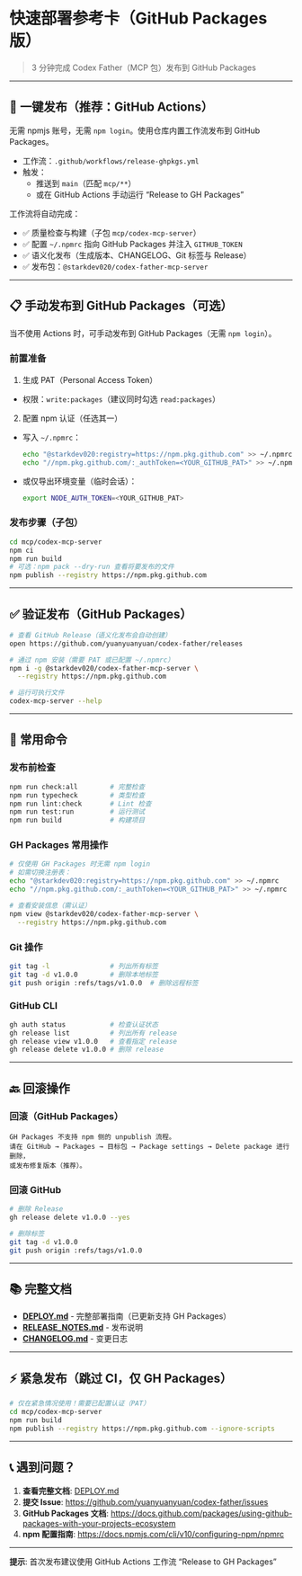 # 快速部署参考卡（GitHub Packages 版）

> 3 分钟完成 Codex Father（MCP 包）发布到 GitHub Packages

---

## 🚀 一键发布（推荐：GitHub Actions）

无需 npmjs 账号，无需 `npm login`。使用仓库内置工作流发布到 GitHub Packages。

- 工作流：`.github/workflows/release-ghpkgs.yml`
- 触发：
  - 推送到 `main`（匹配 `mcp/**`）
  - 或在 GitHub Actions 手动运行 “Release to GH Packages”

工作流将自动完成：

- ✅ 质量检查与构建（子包 `mcp/codex-mcp-server`）
- ✅ 配置 `~/.npmrc` 指向 GitHub Packages 并注入 `GITHUB_TOKEN`
- ✅ 语义化发布（生成版本、CHANGELOG、Git 标签与 Release）
- ✅ 发布包：`@starkdev020/codex-father-mcp-server`

---

## 📋 手动发布到 GitHub Packages（可选）

当不使用 Actions 时，可手动发布到 GitHub Packages（无需 `npm login`）。

### 前置准备

1. 生成 PAT（Personal Access Token）

- 权限：`write:packages`（建议同时勾选 `read:packages`）

2. 配置 npm 认证（任选其一）

- 写入 `~/.npmrc`：

  ```bash
  echo "@starkdev020:registry=https://npm.pkg.github.com" >> ~/.npmrc
  echo "//npm.pkg.github.com/:_authToken=<YOUR_GITHUB_PAT>" >> ~/.npmrc
  ```

- 或仅导出环境变量（临时会话）：

  ```bash
  export NODE_AUTH_TOKEN=<YOUR_GITHUB_PAT>
  ```

### 发布步骤（子包）

```bash
cd mcp/codex-mcp-server
npm ci
npm run build
# 可选：npm pack --dry-run 查看将要发布的文件
npm publish --registry https://npm.pkg.github.com
```

---

## ✅ 验证发布（GitHub Packages）

```bash
# 查看 GitHub Release（语义化发布会自动创建）
open https://github.com/yuanyuanyuan/codex-father/releases

# 通过 npm 安装（需要 PAT 或已配置 ~/.npmrc）
npm i -g @starkdev020/codex-father-mcp-server \
  --registry https://npm.pkg.github.com

# 运行可执行文件
codex-mcp-server --help
```

---

## 🔧 常用命令

### 发布前检查

```bash
npm run check:all        # 完整检查
npm run typecheck        # 类型检查
npm run lint:check       # Lint 检查
npm run test:run         # 运行测试
npm run build            # 构建项目
```

### GH Packages 常用操作

```bash
# 仅使用 GH Packages 时无需 npm login
# 如需切换注册表：
echo "@starkdev020:registry=https://npm.pkg.github.com" >> ~/.npmrc
echo "//npm.pkg.github.com/:_authToken=<YOUR_GITHUB_PAT>" >> ~/.npmrc

# 查看安装信息（需认证）
npm view @starkdev020/codex-father-mcp-server \
  --registry https://npm.pkg.github.com
```

### Git 操作

```bash
git tag -l               # 列出所有标签
git tag -d v1.0.0        # 删除本地标签
git push origin :refs/tags/v1.0.0  # 删除远程标签
```

### GitHub CLI

```bash
gh auth status           # 检查认证状态
gh release list          # 列出所有 release
gh release view v1.0.0   # 查看指定 release
gh release delete v1.0.0 # 删除 release
```

---

## 🔙 回滚操作

### 回滚（GitHub Packages）

```text
GH Packages 不支持 npm 侧的 unpublish 流程。
请在 GitHub → Packages → 目标包 → Package settings → Delete package 进行删除，
或发布修复版本（推荐）。
```

### 回滚 GitHub

```bash
# 删除 Release
gh release delete v1.0.0 --yes

# 删除标签
git tag -d v1.0.0
git push origin :refs/tags/v1.0.0
```

---

## 📚 完整文档

- **[DEPLOY.md](DEPLOY.md)** - 完整部署指南（已更新支持 GH Packages）
- **[RELEASE_NOTES.md](RELEASE_NOTES.md)** - 发布说明
- **[CHANGELOG.md](CHANGELOG.md)** - 变更日志

---

## ⚡ 紧急发布（跳过 CI，仅 GH Packages）

```bash
# 仅在紧急情况使用！需要已配置认证（PAT）
cd mcp/codex-mcp-server
npm run build
npm publish --registry https://npm.pkg.github.com --ignore-scripts
```

---

## 📞 遇到问题？

1. **查看完整文档**: [DEPLOY.md](DEPLOY.md)
2. **提交 Issue**: https://github.com/yuanyuanyuan/codex-father/issues
3. **GitHub Packages 文档**:
   https://docs.github.com/packages/using-github-packages-with-your-projects-ecosystem
4. **npm 配置指南**: https://docs.npmjs.com/cli/v10/configuring-npm/npmrc

---

**提示**: 首次发布建议使用 GitHub Actions 工作流 “Release to GH Packages”
